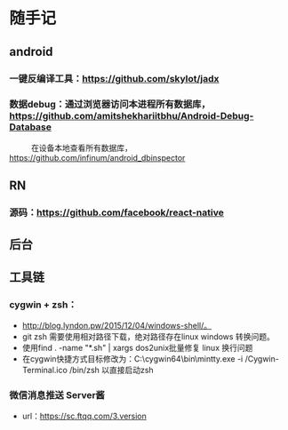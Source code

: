 # 随手记
## android
### 一键反编译工具：https://github.com/skylot/jadx<br>
### 数据debug：通过浏览器访问本进程所有数据库，https://github.com/amitshekhariitbhu/Android-Debug-Database<br>
           在设备本地查看所有数据库，https://github.com/infinum/android_dbinspector<br>

## RN
### 源码：https://github.com/facebook/react-native

## 后台

## 工具链
### cygwin + zsh：
* http://blog.lyndon.pw/2015/12/04/windows-shell/。<br>
* git zsh 需要使用相对路径下载，绝对路径存在linux windows 转换问题。<br>
* 使用find . -name "*.sh" | xargs dos2unix批量修复 linux 换行问题
* 在cygwin快捷方式目标修改为：C:\cygwin64\bin\mintty.exe -i /Cygwin-Terminal.ico /bin/zsh 以直接启动zsh

### 微信消息推送 Server酱
* url：https://sc.ftqq.com/3.version
